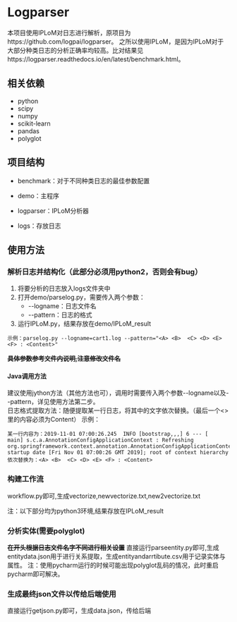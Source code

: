 # Logparser  

本项目使用IPLoM对日志进行解析，原项目为https://github.com/logpai/logparser。 之所以使用IPLoM，是因为IPLoM对于大部分种类日志的分析正确率均较高。比对结果见https://logparser.readthedocs.io/en/latest/benchmark.html。


## 相关依赖
- python
- scipy
- numpy
- scikit-learn
- pandas
- polyglot

## 项目结构
- benchmark：对于不同种类日志的最佳参数配置

- demo：主程序

- logparser：IPLoM分析器

- logs：存放日志

## 使用方法

### 解析日志并结构化（此部分必须用python2，否则会有bug）

1. 将要分析的日志放入logs文件夹中
2. 打开demo/parselog.py，需要传入两个参数：
	- --logname：日志文件名
	- --pattern：日志的格式
3. 运行IPLoM.py，结果存放在demo/IPLoM_result
```
示例：parselog.py --logname=cart1.log --pattern="<A> <B>  <C> <D> <E> <F> : <Content>"
```
~~**具体参数参考文件内说明,注意修改文件名**~~


#### Java调用方法
建议使用jython方法（其他方法也可），调用时需要传入两个参数--logname以及--pattern，详见使用方法第二步。  
日志格式提取方法：随便提取某一行日志，将其中的文字依次替换。（最后一个<>里的内容必须为Content）
示例：
```
某一行内容为：2019-11-01 07:00:26.245  INFO [bootstrap,,,] 6 --- [           main] s.c.a.AnnotationConfigApplicationContext : Refreshing org.springframework.context.annotation.AnnotationConfigApplicationContext@51521cc1: startup date [Fri Nov 01 07:00:26 GMT 2019]; root of context hierarchy
依次替换为：<A> <B>  <C> <D> <E> <F> : <Content>
```
### 构建工作流
workflow.py即可,生成vectorize,newvectorize.txt,new2vectorize.txt

注：以下部分均为python3环境,结果存放在IPLoM_result
### 分析实体(需要polyglot)
**~~在开头根据日志文件名字不同进行相关设置~~**
直接运行parseentity.py即可,生成entitydata.json用于进行关系提取，生成entityandarrtibute.csv用于记录实体与属性。
注：使用pycharm运行的时候可能出现polyglot乱码的情况，此时重启pycharm即可解决。

### 生成最终json文件以传给后端使用
直接运行getjson.py即可，生成data.json，传给后端
